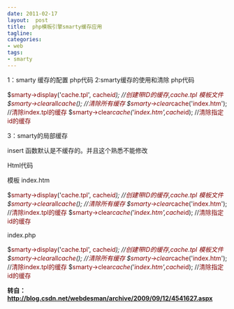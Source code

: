 ```yaml
---
date: 2011-02-17
layout:  post
title:  php模板引擎smarty缓存应用
tagline:
categories:
- web
tags:
- smarty
---
```

1：smarty 缓存的配置  php代码<a href="http://writeblog.csdn.net/#"></a>  2:smarty缓存的使用和清除  php代码<a href="http://writeblog.csdn.net/#"></a>  <div>

$<span style="color: #800000">smarty-</span>><span style="color: #800000">display</span>('<span style="color: #800000">cache</span>.<span style="color: #800000">tpl</span>', <span style="color: #800000">cache</span>_<span style="color: #800000">id</span>);  //<span style="color: #800000">创建带ID的缓存</span>,<span style="color: #800000">cache</span>.<span style="color: #800000">tpl</span>  <span style="color: #800000">模板文件</span>
$<span style="color: #800000">smarty-</span>><span style="color: #800000">clear</span>_<span style="color: #800000">all</span>_<span style="color: #800000">cache</span>(); //<span style="color: #800000">清除所有缓存</span>
$<span style="color: #800000">smarty-</span>><span style="color: #800000">clear</span>_<span style="color: #800000">cache</span>('<span style="color: #800000">index</span>.<span style="color: #800000">htm</span>'); //<span style="color: #800000">清除index</span>.<span style="color: #800000">tpl的缓存</span>
$<span style="color: #800000">smarty-</span>><span style="color: #800000">clear</span>_<span style="color: #800000">cache</span>('<span style="color: #800000">index</span>.<span style="color: #800000">htm</span>',<span style="color: #800000">cache</span>_<span style="color: #800000">id</span>); //<span style="color: #800000">清除指定id的缓存</span>


</div>
<!--more-->

3：smarty的局部缓存

insert 函数默认是不缓存的。并且这个熟悉不能修改

Html代码<a href="http://writeblog.csdn.net/#"></a>

模板 index.htm  

<div>


$<span style="color: #800000">smarty-</span>><span style="color: #800000">display</span>('<span style="color: #800000">cache</span>.<span style="color: #800000">tpl</span>', <span style="color: #800000">cache</span>_<span style="color: #800000">id</span>);  //<span style="color: #800000">创建带ID的缓存</span>,<span style="color: #800000">cache</span>.<span style="color: #800000">tpl</span>  <span style="color: #800000">模板文件</span>
$<span style="color: #800000">smarty-</span>><span style="color: #800000">clear</span>_<span style="color: #800000">all</span>_<span style="color: #800000">cache</span>(); //<span style="color: #800000">清除所有缓存</span>
$<span style="color: #800000">smarty-</span>><span style="color: #800000">clear</span>_<span style="color: #800000">cache</span>('<span style="color: #800000">index</span>.<span style="color: #800000">htm</span>'); //<span style="color: #800000">清除index</span>.<span style="color: #800000">tpl的缓存</span>
$<span style="color: #800000">smarty-</span>><span style="color: #800000">clear</span>_<span style="color: #800000">cache</span>('<span style="color: #800000">index</span>.<span style="color: #800000">htm</span>',<span style="color: #800000">cache</span>_<span style="color: #800000">id</span>); //<span style="color: #800000">清除指定id的缓存</span>


</div>

index.php  

<div>


$<span style="color: #800000">smarty-</span>><span style="color: #800000">display</span>('<span style="color: #800000">cache</span>.<span style="color: #800000">tpl</span>', <span style="color: #800000">cache</span>_<span style="color: #800000">id</span>);  //<span style="color: #800000">创建带ID的缓存</span>,<span style="color: #800000">cache</span>.<span style="color: #800000">tpl</span>  <span style="color: #800000">模板文件</span>
$<span style="color: #800000">smarty-</span>><span style="color: #800000">clear</span>_<span style="color: #800000">all</span>_<span style="color: #800000">cache</span>(); //<span style="color: #800000">清除所有缓存</span>
$<span style="color: #800000">smarty-</span>><span style="color: #800000">clear</span>_<span style="color: #800000">cache</span>('<span style="color: #800000">index</span>.<span style="color: #800000">htm</span>'); //<span style="color: #800000">清除index</span>.<span style="color: #800000">tpl的缓存</span>
$<span style="color: #800000">smarty-</span>><span style="color: #800000">clear</span>_<span style="color: #800000">cache</span>('<span style="color: #800000">index</span>.<span style="color: #800000">htm</span>',<span style="color: #800000">cache</span>_<span style="color: #800000">id</span>); //<span style="color: #800000">清除指定id的缓存</span>


</div>

<strong>转自：<a href="http://blog.csdn.net/webdesman/archive/2009/09/12/4541627.aspx">http://blog.csdn.net/webdesman/archive/2009/09/12/4541627.aspx</a></strong>
